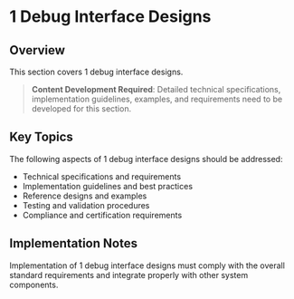 # 1 Debug Interface Designs

## Overview

This section covers 1 debug interface designs.

> **Content Development Required**: Detailed technical specifications, implementation guidelines, examples, and requirements need to be developed for this section.

## Key Topics

The following aspects of 1 debug interface designs should be addressed:

- Technical specifications and requirements
- Implementation guidelines and best practices
- Reference designs and examples
- Testing and validation procedures
- Compliance and certification requirements

## Implementation Notes

Implementation of 1 debug interface designs must comply with the overall standard requirements and integrate properly with other system components.


